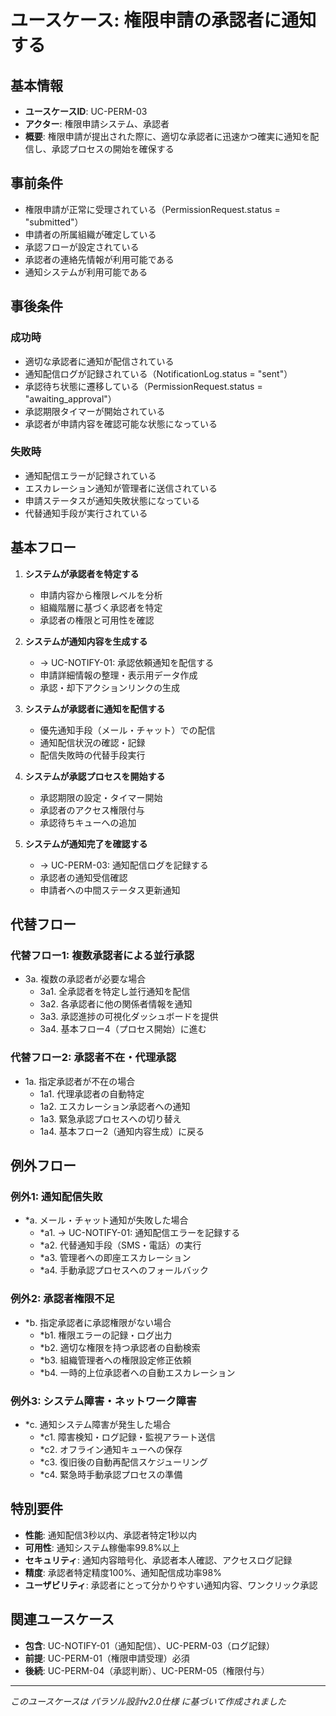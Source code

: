 # ユースケース: 権限申請の承認者に通知する

## 基本情報
- **ユースケースID**: UC-PERM-03
- **アクター**: 権限申請システム、承認者
- **概要**: 権限申請が提出された際に、適切な承認者に迅速かつ確実に通知を配信し、承認プロセスの開始を確保する

## 事前条件
- 権限申請が正常に受理されている（PermissionRequest.status = "submitted"）
- 申請者の所属組織が確定している
- 承認フローが設定されている
- 承認者の連絡先情報が利用可能である
- 通知システムが利用可能である

## 事後条件
### 成功時
- 適切な承認者に通知が配信されている
- 通知配信ログが記録されている（NotificationLog.status = "sent"）
- 承認待ち状態に遷移している（PermissionRequest.status = "awaiting_approval"）
- 承認期限タイマーが開始されている
- 承認者が申請内容を確認可能な状態になっている

### 失敗時
- 通知配信エラーが記録されている
- エスカレーション通知が管理者に送信されている
- 申請ステータスが通知失敗状態になっている
- 代替通知手段が実行されている

## 基本フロー
1. **システムが承認者を特定する**
   - 申請内容から権限レベルを分析
   - 組織階層に基づく承認者を特定
   - 承認者の権限と可用性を確認

2. **システムが通知内容を生成する**
   - → UC-NOTIFY-01: 承認依頼通知を配信する
   - 申請詳細情報の整理・表示用データ作成
   - 承認・却下アクションリンクの生成

3. **システムが承認者に通知を配信する**
   - 優先通知手段（メール・チャット）での配信
   - 通知配信状況の確認・記録
   - 配信失敗時の代替手段実行

4. **システムが承認プロセスを開始する**
   - 承認期限の設定・タイマー開始
   - 承認者のアクセス権限付与
   - 承認待ちキューへの追加

5. **システムが通知完了を確認する**
   - → UC-PERM-03: 通知配信ログを記録する
   - 承認者の通知受信確認
   - 申請者への中間ステータス更新通知

## 代替フロー
### 代替フロー1: 複数承認者による並行承認
- 3a. 複数の承認者が必要な場合
  - 3a1. 全承認者を特定し並行通知を配信
  - 3a2. 各承認者に他の関係者情報を通知
  - 3a3. 承認進捗の可視化ダッシュボードを提供
  - 3a4. 基本フロー4（プロセス開始）に進む

### 代替フロー2: 承認者不在・代理承認
- 1a. 指定承認者が不在の場合
  - 1a1. 代理承認者の自動特定
  - 1a2. エスカレーション承認者への通知
  - 1a3. 緊急承認プロセスへの切り替え
  - 1a4. 基本フロー2（通知内容生成）に戻る

## 例外フロー
### 例外1: 通知配信失敗
- *a. メール・チャット通知が失敗した場合
  - *a1. → UC-NOTIFY-01: 通知配信エラーを記録する
  - *a2. 代替通知手段（SMS・電話）の実行
  - *a3. 管理者への即座エスカレーション
  - *a4. 手動承認プロセスへのフォールバック

### 例外2: 承認者権限不足
- *b. 指定承認者に承認権限がない場合
  - *b1. 権限エラーの記録・ログ出力
  - *b2. 適切な権限を持つ承認者の自動検索
  - *b3. 組織管理者への権限設定修正依頼
  - *b4. 一時的上位承認者への自動エスカレーション

### 例外3: システム障害・ネットワーク障害
- *c. 通知システム障害が発生した場合
  - *c1. 障害検知・ログ記録・監視アラート送信
  - *c2. オフライン通知キューへの保存
  - *c3. 復旧後の自動再配信スケジューリング
  - *c4. 緊急時手動承認プロセスの準備

## 特別要件
- **性能**: 通知配信3秒以内、承認者特定1秒以内
- **可用性**: 通知システム稼働率99.8%以上
- **セキュリティ**: 通知内容暗号化、承認者本人確認、アクセスログ記録
- **精度**: 承認者特定精度100%、通知配信成功率98%
- **ユーザビリティ**: 承認者にとって分かりやすい通知内容、ワンクリック承認

## 関連ユースケース
- **包含**: UC-NOTIFY-01（通知配信）、UC-PERM-03（ログ記録）
- **前提**: UC-PERM-01（権限申請受理）必須
- **後続**: UC-PERM-04（承認判断）、UC-PERM-05（権限付与）

---
*このユースケースは パラソル設計v2.0仕様 に基づいて作成されました*
